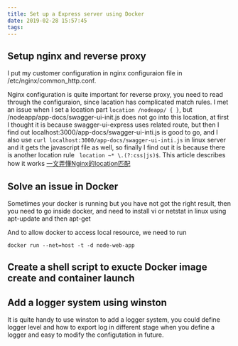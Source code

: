 ```yaml
---
title: Set up a Express server using Docker
date: 2019-02-28 15:57:45
tags:
---
```


## Setup nginx and reverse proxy

I put my customer configuration in nginx configuraion file in /etc/nginx/common_http.conf.

Nginx configuration is quite important for reverse proxy, you need to read through the configuraion, since lacation has complicated match rules. I met an issue when I set a location part ```location /nodeapp/ {
}```, but /nodeapp/app-docs/swagger-ui-init.js does not go into this location, at first I thought it is because swagger-ui-express uses related route, but then I find out localhost:3000/app-docs/swagger-ui-inti.js is good to go, and I also use ```curl localhost:3000/app-docs/swagger-ui-inti.js``` in linux server and it gets the javascript file as well, so finally I find out it is because there is another location rule ``` location ~* \.(?:css|js)$```. This article describes how it works [一文弄懂Nginx的location匹配](https://segmentfault.com/a/1190000013267839)




## Solve an issue in Docker

Sometimes your docker is running but you have not got the right result, then you need to go inside docker, and need to install vi or netstat in linux using apt-update and then apt-get

And to allow docker to access local resource, we need to run 

```
docker run --net=host -t -d node-web-app
``` 


## Create a shell script to exucte Docker image create and container launch

## Add a logger system using winston

It is quite handy to use winston to add a logger system, you could define logger level and how to export log in different stage when you define a logger and easy to modify the configutation in future.